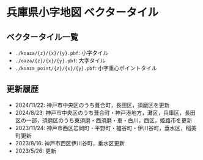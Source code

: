 # 兵庫県小字地図 ベクタータイル
## ベクタータイル一覧
- `./koaza/{z}/{x}/{y}.pbf`: 小字タイル
- `./oaza/{z}/{x}/{y}.pbf`: 大字タイル
- `./koaza_point/{z}/{x}/{y}.pbf`: 小字重心ポイントタイル

## 更新履歴
- 2024/11/22: 神戸市中央区のうち葺合町，長田区，須磨区を更新
- 2024/8/23: 神戸市中央区のうち葺合町・神戸港地方，灘区，兵庫区，長田区の一部，須磨区のうち東須磨・西須磨・車・白川，西区，姫路市を更新
- 2023/11/24: 神戸市西区岩岡町・平野町・櫨谷町・伊川谷町，垂水区，稲美町更新
- 2023/8/16: 神戸市西区伊川谷町，垂水区更新
- 2023/5/26: 更新
